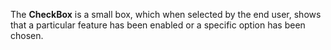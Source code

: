 The **CheckBox** is&nbsp;a&nbsp;small box, which when selected by&nbsp;the end user, shows that a&nbsp;particular feature has been enabled or&nbsp;a&nbsp;specific option has been chosen.